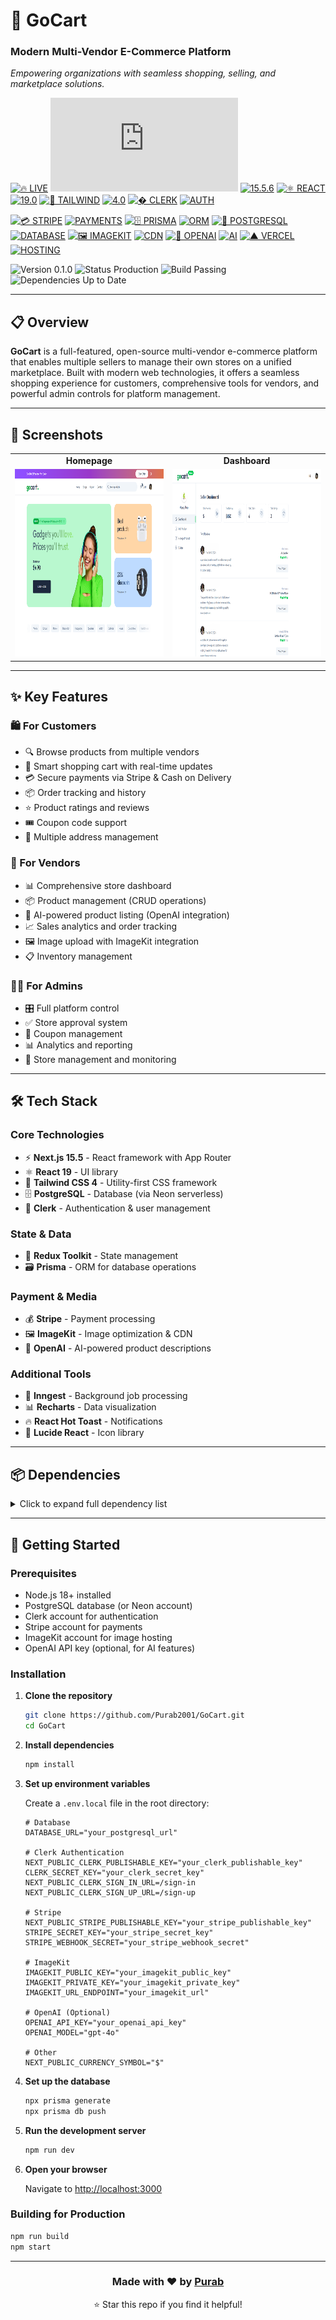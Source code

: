 # 🛒 GoCart

### Modern Multi-Vendor E-Commerce Platform

_Empowering organizations with seamless shopping, selling, and marketplace solutions._

[![🔥 LIVE](https://img.shields.io/badge/🔥-LIVE_GOCART-red?style=for-the-badge)](https://gocart2025.vercel.app/)
[![⚛️ NEXT.JS](https://img.shields.io/badge/⚛️-NEXT.JS-black?style=for-the-badge&logo=next.js)](https://nextjs.org/)
[![15.5.6](https://img.shields.io/badge/15.5.6-green?style=for-the-badge)](https://nextjs.org/)
[![⚛️ REACT](https://img.shields.io/badge/⚛️-REACT-blue?style=for-the-badge&logo=react)](https://reactjs.org/)
[![19.0](https://img.shields.io/badge/19.0-blue?style=for-the-badge)](https://reactjs.org/)
[![🌊 TAILWIND](https://img.shields.io/badge/🌊-TAILWIND-cyan?style=for-the-badge&logo=tailwindcss)](https://tailwindcss.com/)
[![4.0](https://img.shields.io/badge/4.0-teal?style=for-the-badge)](https://tailwindcss.com/)
[![� CLERK](https://img.shields.io/badge/�-CLERK-purple?style=for-the-badge&logo=clerk)](https://clerk.com/)
[![AUTH](https://img.shields.io/badge/AUTH-blueviolet?style=for-the-badge)](https://clerk.com/)

[![💳 STRIPE](https://img.shields.io/badge/💳-STRIPE-blueviolet?style=flat-square&logo=stripe)](#)
[![PAYMENTS](https://img.shields.io/badge/PAYMENTS-6772E5?style=flat-square)](#)
[![🗄️ PRISMA](https://img.shields.io/badge/🗄️_PRISMA-2D3748?style=flat-square&logo=prisma)](#)
[![ORM](https://img.shields.io/badge/ORM-2D3748?style=flat-square)](#)
[![🐘 POSTGRESQL](https://img.shields.io/badge/🐘_POSTGRESQL-336791?style=flat-square&logo=postgresql)](#)
[![DATABASE](https://img.shields.io/badge/DATABASE-4169E1?style=flat-square)](#)
[![🖼️ IMAGEKIT](https://img.shields.io/badge/🖼️_IMAGEKIT-FF6B6B?style=flat-square)](#)
[![CDN](https://img.shields.io/badge/CDN-FF6B6B?style=flat-square)](#)
[![🤖 OPENAI](https://img.shields.io/badge/🤖_OPENAI-412991?style=flat-square&logo=openai)](#)
[![AI](https://img.shields.io/badge/AI-74AA9C?style=flat-square)](#)
[![▲ VERCEL](https://img.shields.io/badge/▲_VERCEL-000000?style=flat-square&logo=vercel)](#)
[![HOSTING](https://img.shields.io/badge/HOSTING-000000?style=flat-square)](#)

![Version 0.1.0](https://img.shields.io/badge/Version-0.1.0-blue)
![Status Production](https://img.shields.io/badge/Status-Production-green)
![Build Passing](https://img.shields.io/badge/Build-Passing-brightgreen)
![Dependencies Up to Date](https://img.shields.io/badge/Dependencies-Up_to_Date-success)

</div>

---

## 📋 Overview

**GoCart** is a full-featured, open-source multi-vendor e-commerce platform that enables multiple sellers to manage their own stores on a unified marketplace. Built with modern web technologies, it offers a seamless shopping experience for customers, comprehensive tools for vendors, and powerful admin controls for platform management.

---

## 📸 Screenshots

<table>
  <tr>
    <td align="center"><b>Homepage</b></td>
    <td align="center"><b>Dashboard</b></td>
  </tr>
  <tr>
    <td><img src="./screenshots/screenshot-homepage.png" alt="Homepage" height="300"></td>
    <td><img src="./screenshots/screenshot-dashboard.png" alt="Dashboard" height="300"></td>
  </tr>
</table>

---

## ✨ Key Features

### 🛍️ For Customers

- 🔍 Browse products from multiple vendors
- 🛒 Smart shopping cart with real-time updates
- 💳 Secure payments via Stripe & Cash on Delivery
- 📦 Order tracking and history
- ⭐ Product ratings and reviews
- 🎟️ Coupon code support
- 📍 Multiple address management

### 🏪 For Vendors

- 📊 Comprehensive store dashboard
- 📦 Product management (CRUD operations)
- 🤖 AI-powered product listing (OpenAI integration)
- 📈 Sales analytics and order tracking
- 🖼️ Image upload with ImageKit integration
- 📋 Inventory management

### 👨‍💼 For Admins

- 🎛️ Full platform control
- ✅ Store approval system
- 🎫 Coupon management
- 📊 Analytics and reporting
- 🔧 Store management and monitoring

---

## 🛠️ Tech Stack

### Core Technologies

- ⚡ **Next.js 15.5** - React framework with App Router
- ⚛️ **React 19** - UI library
- 🎨 **Tailwind CSS 4** - Utility-first CSS framework
- 🗄️ **PostgreSQL** - Database (via Neon serverless)
- 🔐 **Clerk** - Authentication & user management

### State & Data

- 🔄 **Redux Toolkit** - State management
- 🗃️ **Prisma** - ORM for database operations

### Payment & Media

- 💰 **Stripe** - Payment processing
- 🖼️ **ImageKit** - Image optimization & CDN
- 🤖 **OpenAI** - AI-powered product descriptions

### Additional Tools

- 📮 **Inngest** - Background job processing
- 📊 **Recharts** - Data visualization
- 🔥 **React Hot Toast** - Notifications
- 🎨 **Lucide React** - Icon library

---

## 📦 Dependencies

<details>
<summary>Click to expand full dependency list</summary>

### Production Dependencies

```json
{
  "@clerk/nextjs": "^6.33.7",
  "@imagekit/nodejs": "^7.1.1",
  "@neondatabase/serverless": "^1.0.2",
  "@prisma/adapter-neon": "^6.17.1",
  "@prisma/client": "^6.17.1",
  "@reduxjs/toolkit": "^2.8.2",
  "axios": "^1.12.2",
  "date-fns": "^4.1.0",
  "imagekit": "^6.0.0",
  "inngest": "^3.44.3",
  "lucide-react": "^0.525.0",
  "next": "^15.5.6",
  "openai": "^6.7.0",
  "react": "^19.0.0",
  "react-dom": "^19.0.0",
  "react-hot-toast": "^2.5.2",
  "react-redux": "^9.2.0",
  "recharts": "^3.1.2",
  "stripe": "^19.2.0",
  "ws": "^8.18.3"
}
```

### Development Dependencies

```json
{
  "@tailwindcss/postcss": "^4",
  "@types/ws": "^8.18.1",
  "prisma": "^6.17.1",
  "tailwindcss": "^4"
}
```

</details>

---

## 🚀 Getting Started

### Prerequisites

- Node.js 18+ installed
- PostgreSQL database (or Neon account)
- Clerk account for authentication
- Stripe account for payments
- ImageKit account for image hosting
- OpenAI API key (optional, for AI features)

### Installation

1. **Clone the repository**

   ```bash
   git clone https://github.com/Purab2001/GoCart.git
   cd GoCart
   ```

2. **Install dependencies**

   ```bash
   npm install
   ```

3. **Set up environment variables**

   Create a `.env.local` file in the root directory:

   ```env
   # Database
   DATABASE_URL="your_postgresql_url"

   # Clerk Authentication
   NEXT_PUBLIC_CLERK_PUBLISHABLE_KEY="your_clerk_publishable_key"
   CLERK_SECRET_KEY="your_clerk_secret_key"
   NEXT_PUBLIC_CLERK_SIGN_IN_URL=/sign-in
   NEXT_PUBLIC_CLERK_SIGN_UP_URL=/sign-up

   # Stripe
   NEXT_PUBLIC_STRIPE_PUBLISHABLE_KEY="your_stripe_publishable_key"
   STRIPE_SECRET_KEY="your_stripe_secret_key"
   STRIPE_WEBHOOK_SECRET="your_stripe_webhook_secret"

   # ImageKit
   IMAGEKIT_PUBLIC_KEY="your_imagekit_public_key"
   IMAGEKIT_PRIVATE_KEY="your_imagekit_private_key"
   IMAGEKIT_URL_ENDPOINT="your_imagekit_url"

   # OpenAI (Optional)
   OPENAI_API_KEY="your_openai_api_key"
   OPENAI_MODEL="gpt-4o"

   # Other
   NEXT_PUBLIC_CURRENCY_SYMBOL="$"
   ```

4. **Set up the database**

   ```bash
   npx prisma generate
   npx prisma db push
   ```

5. **Run the development server**

   ```bash
   npm run dev
   ```

6. **Open your browser**

   Navigate to [http://localhost:3000](http://localhost:3000)

### Building for Production

```bash
npm run build
npm start
```

---

<div align="center">

### Made with ❤️ by [Purab](https://github.com/Purab2001)

⭐ Star this repo if you find it helpful!

</div>
